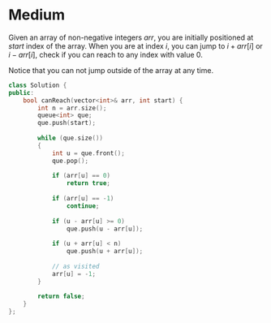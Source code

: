 # Medium

Given an array of non-negative integers $arr$, you are initially positioned at $start$ index of the array. When you are at index $i$, you can jump to $i + arr[i]$ or $i - arr[i]$, check if you can reach to any index with value $0$.

Notice that you can not jump outside of the array at any time.

```cpp
class Solution {
public:
    bool canReach(vector<int>& arr, int start) {
        int n = arr.size();
        queue<int> que;
        que.push(start);
        
        while (que.size())
        {
            int u = que.front();
            que.pop();
            
            if (arr[u] == 0)
                return true;
            
            if (arr[u] == -1)
                continue;
            
            if (u - arr[u] >= 0)
                que.push(u - arr[u]);
            
            if (u + arr[u] < n)
                que.push(u + arr[u]);
                
            // as visited
            arr[u] = -1;
        }
        
        return false;
    }
};
```
